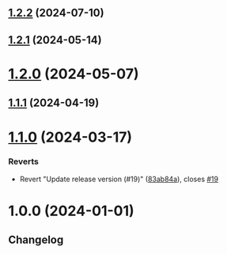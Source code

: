 

## [1.2.2](https://github.com/Benny-API/benny-react-native-sdk/compare/v1.2.1...v1.2.2) (2024-07-10)

## [1.2.1](https://github.com/Benny-API/benny-react-native-sdk/compare/v1.2.0...v1.2.1) (2024-05-14)

# [1.2.0](https://github.com/Benny-API/benny-react-native-sdk/compare/v1.1.1...v1.2.0) (2024-05-07)

## [1.1.1](https://github.com/Benny-API/benny-react-native-sdk/compare/v1.1.0...v1.1.1) (2024-04-19)

# [1.1.0](https://github.com/Benny-API/benny-react-native-sdk/compare/v1.0.0...v1.1.0) (2024-03-17)


### Reverts

* Revert "Update release version (#19)" ([83ab84a](https://github.com/Benny-API/benny-react-native-sdk/commit/83ab84a4957dcdca56c6b417d9108dff72631127)), closes [#19](https://github.com/Benny-API/benny-react-native-sdk/issues/19)

# 1.0.0 (2024-01-01)

## Changelog
